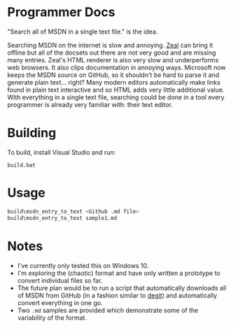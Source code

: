 # Programmer Docs

"Search all of MSDN in a single text file." is the idea.

Searching MSDN on the internet is slow and annoying.  [Zeal](https://zealdocs.org/) can bring it offline but all of the docsets out there are not very good and are missing many entries.  Zeal's HTML renderer is also very slow and underperforms web browsers.  It also clips documentation in annoying ways.  Microsoft now keeps the MSDN source on GitHub, so it shouldn't be hard to parse it and generate plain text... right?  Many modern editors automatically make links found in plain text interactive and so HTML adds very little additional value.  With everything in a single text file, searching could be done in a tool every programmer is already very familiar with:  their text editor.

# Building

To build, install Visual Studio and run:

```
build.bat
```

# Usage

```sh
build\msdn_entry_to_text <Github .md file>
build\msdn_entry_to_text sample1.md
```

# Notes

* I've currently only tested this on Windows 10.
* I'm exploring the (chaotic) format and have only written a prototype to convert individual files so far.
* The future plan would be to run a script that automatically downloads all of MSDN from GitHub (in a fashion similar to [degit](https://github.com/Rich-Harris/degit)) and automatically convert everything in one go.
* Two `.md` samples are provided which demonstrate some of the variability of the format.